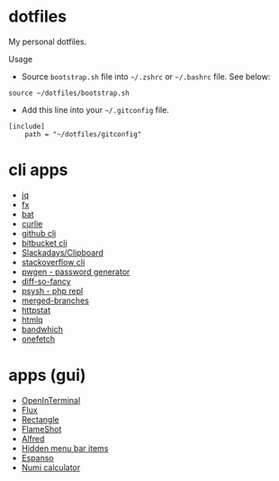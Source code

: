 # dotfiles
My personal dotfiles.

Usage

- Source `bootstrap.sh` file into `~/.zshrc` or `~/.bashrc` file. See below:
```
source ~/dotfiles/bootstrap.sh
```

- Add this line into your `~/.gitconfig` file.
```
[include]
	path = "~/dotfiles/gitconfig"
```

# cli apps
- [jq](https://stedolan.github.io/jq/)
- [fx](https://github.com/antonmedv/fx)
- [bat](https://github.com/sharkdp/bat)
- [curlie](https://github.com/rs/curlie)
- [github cli](https://cli.github.com/)
- [bitbucket cli](https://github.com/bb-cli/bb-cli)
- [Slackadays/Clipboard](https://github.com/Slackadays/Clipboard)
- [stackoverflow cli](https://github.com/samtay/so)
- [pwgen - password generator](https://formulae.brew.sh/formula/pwgen)
- [diff-so-fancy](https://github.com/so-fancy/diff-so-fancy)
- [psysh - php repl](https://psysh.org/)
- [merged-branches](https://github.com/semiherdogan/merged-branches)
- [httpstat](https://github.com/davecheney/httpstat)
- [htmlq](https://github.com/mgdm/htmlq)
- [bandwhich](https://github.com/imsnif/bandwhich)
- [onefetch](https://github.com/o2sh/onefetch)

# apps (gui)
- [OpenInTerminal](https://github.com/Ji4n1ng/OpenInTerminal)
- [Flux](https://justgetflux.com/)
- [Rectangle](https://rectangleapp.com/)
- [FlameShot](https://flameshot.org/)
- [Alfred](https://www.alfredapp.com/)
- [Hidden menu bar items](https://github.com/dwarvesf/hidden)
- [Espanso](https://espanso.org/)
- [Numi calculator](https://numi.app/)
